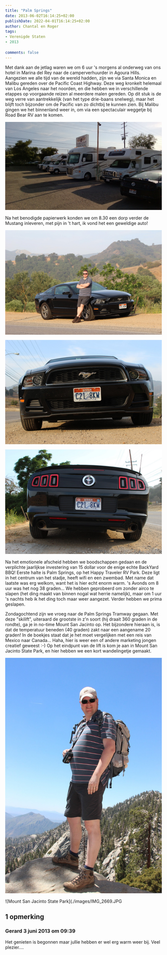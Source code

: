 ```yaml
---
title: "Palm Springs"
date: 2013-06-02T16:14:25+02:00
publishDate: 2022-04-01T16:14:25+02:00
author: Chantal en Roger
tags:
- Verenigde Staten
- 2013

comments: false
---
```


Met dank aan de jetlag waren we om 6 uur 's morgens al onderweg van ons hotel in Marina del Rey naar de camperverhuurder in Agoura Hills. Aangezien we alle tijd van de wereld hadden, zijn we via Santa Monica en Malibu gereden over de Pacific Coast Highway. Deze weg kronkelt helemaal van Los Angeles naar het noorden, en die hebben we in verschillende etappes op voorgaande reizen al meerdere malen gereden. Op dit stuk is de weg verre van aantrekkelijk (van het type drie-baans snelweg), maar het blijft toch bijzonder om de Pacific van zo dichtbij te kunnen zien. Bij Malibu gingen we het binnenland weer in, om via een spectaculair weggetje bij Road Bear RV aan te komen.

![Road Bear](./images/WP_20130601_007.jpg)

Na het benodigde papierwerk konden we om 8.30 een dorp verder de Mustang inleveren, met pijn in 't hart, ik vond het een geweldige auto!

![Mustang](./images/IMG_2639.JPG)

![Mustang](./images/IMG_2642.JPG)

![Mustang](./images/IMG_2649.JPG)

Na het emotionele afscheid hebben we boodschappen gedaan en de verplichte jaarlijkse investering van 15 dollar voor de enige echte BackYard BBQ! Eerste halte is Palm Springs, op het Happy Traveler RV Park. Deze ligt in het centrum van het stadje, heeft wifi en een zwembad. Met name dat laatste was erg welkom, want het is hier echt enorm warm. 's Avonds om 8 uur was het nog 38 graden... We hebben geprobeerd om zonder airco te slapen (het ding maakt van binnen nogal wat herrie namelijk), maar om 1 uur 's nachts heb ik het ding toch maar weer aangezet. Verder hebben we prima geslapen.

Zondagochtend zijn we vroeg naar de Palm Springs Tramway gegaan. Met deze "skilift", uiteraard de grootste in z'n soort (hij draait 360 graden in de rondte), ga je in no-time Mount San Jacinto op. Het bijzondere hieraan is, is dat de temperatuur beneden (40 graden) zakt naar een aangename 20 graden! In de boekjes staat dat je het moet vergelijken met een reis van Mexico naar Canada... Haha, hier is weer een of andere marketing jongen creatief geweest :-) Op het eindpunt van de lift is kom je aan in Mount San Jacinto State Park, en hier hebben we een kort wandelingetje gemaakt.

![Mount San Jacinto State Park](./images/IMG_2666.JPG)

![Mount San Jacinto State Park](./images/IMG_2669.JPG

## 1 opmerking

### Gerard 3 juni 2013 om 09:39

Het genieten is begonnen maar jullie hebben er wel erg warm weer bij. Veel plezier....
